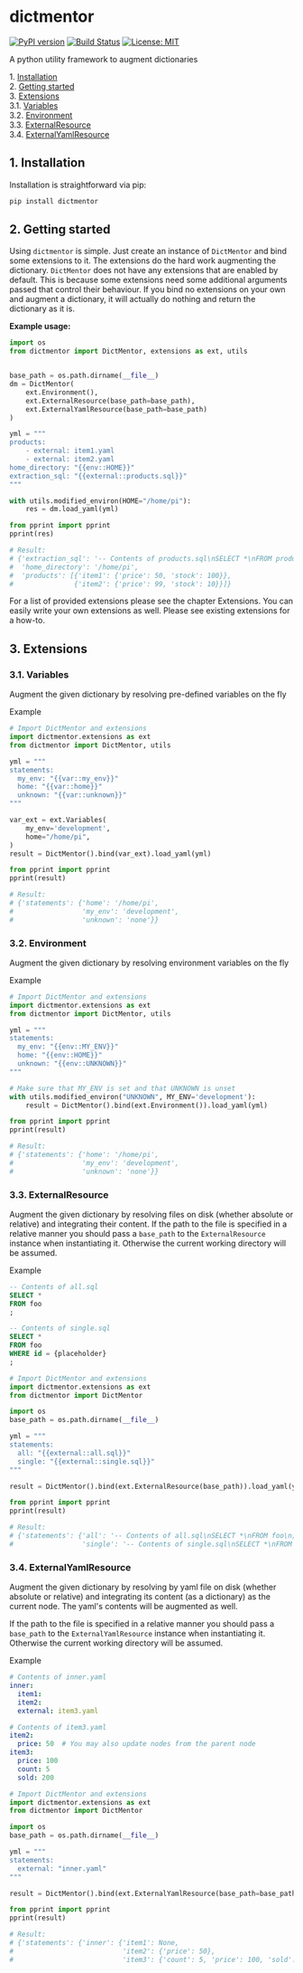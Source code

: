 # dictmentor

[![PyPI version](https://badge.fury.io/py/dictmentor.svg)](https://badge.fury.io/py/dictmentor)
[![Build Status](https://travis-ci.org/HazardDede/dictmentor.svg?branch=master)](https://travis-ci.org/HazardDede/dictmentor)
[![License: MIT](https://img.shields.io/badge/License-MIT-yellow.svg)](https://opensource.org/licenses/MIT)


A python utility framework to augment dictionaries

1\.  [Installation](#installation)  
2\.  [Getting started](#gettingstarted)  
3\.  [Extensions](#extensions)  
3.1\.  [Variables](#variables)  
3.2\.  [Environment](#environment)  
3.3\.  [ExternalResource](#externalresource)  
3.4\.  [ExternalYamlResource](#externalyamlresource)  

<a name="installation"></a>

## 1\. Installation

Installation is straightforward via pip:

```bash
pip install dictmentor
```

<a name="gettingstarted"></a>

## 2\. Getting started

Using `dictmentor` is simple. Just create an instance of `DictMentor` and bind some extensions to it. The extensions
do the hard work augmenting the dictionary. `DictMentor` does not have any extensions that are enabled by default. This
is because some extensions need some additional arguments passed that control their behaviour. If you bind no extensions
on your own and augment a dictionary, it will actually do nothing and return the dictionary as it is.

**Example usage:**

```python
import os
from dictmentor import DictMentor, extensions as ext, utils


base_path = os.path.dirname(__file__)
dm = DictMentor(
    ext.Environment(),
    ext.ExternalResource(base_path=base_path),
    ext.ExternalYamlResource(base_path=base_path)
)

yml = """
products:
    - external: item1.yaml
    - external: item2.yaml
home_directory: "{{env::HOME}}"
extraction_sql: "{{external::products.sql}}"
"""

with utils.modified_environ(HOME="/home/pi"):
    res = dm.load_yaml(yml)

from pprint import pprint
pprint(res)

# Result:
# {'extraction_sql': '-- Contents of products.sql\nSELECT *\nFROM products\n;',
#  'home_directory': '/home/pi',
#  'products': [{'item1': {'price': 50, 'stock': 100}},
#               {'item2': {'price': 99, 'stock': 10}}]}

```

For a list of provided extensions please see the chapter Extensions. You can easily write your own extensions as well.
Please see existing extensions for a how-to.


<a name="extensions"></a>

## 3\. Extensions

<a name="variables"></a>

### 3.1\. Variables

Augment the given dictionary by resolving pre-defined variables on the fly

Example

```python
# Import DictMentor and extensions
import dictmentor.extensions as ext
from dictmentor import DictMentor, utils

yml = """
statements:
  my_env: "{{var::my_env}}"
  home: "{{var::home}}"
  unknown: "{{var::unknown}}"
"""

var_ext = ext.Variables(
    my_env='development',
    home="/home/pi",
)
result = DictMentor().bind(var_ext).load_yaml(yml)

from pprint import pprint
pprint(result)

# Result:
# {'statements': {'home': '/home/pi',
#                 'my_env': 'development',
#                 'unknown': 'none'}}

```

<a name="environment"></a>

### 3.2\. Environment

Augment the given dictionary by resolving environment variables on the fly

Example

```python
# Import DictMentor and extensions
import dictmentor.extensions as ext
from dictmentor import DictMentor, utils

yml = """
statements:
  my_env: "{{env::MY_ENV}}"
  home: "{{env::HOME}}"
  unknown: "{{env::UNKNOWN}}"
"""

# Make sure that MY_ENV is set and that UNKNOWN is unset
with utils.modified_environ("UNKNOWN", MY_ENV='development'):
    result = DictMentor().bind(ext.Environment()).load_yaml(yml)

from pprint import pprint
pprint(result)

# Result:
# {'statements': {'home': '/home/pi',
#                 'my_env': 'development',
#                 'unknown': 'none'}}

```

<a name="externalresource"></a>

### 3.3\. ExternalResource

Augment the given dictionary by resolving files on disk (whether absolute or relative) and integrating their content.
If the path to the file is specified in a relative manner you should pass a `base_path` to the `ExternalResource`
instance when instantiating it. Otherwise the current working directory will be assumed.

Example

```sql
-- Contents of all.sql
SELECT *
FROM foo
;
```

```sql
-- Contents of single.sql
SELECT *
FROM foo
WHERE id = {placeholder}
;
```

```python
# Import DictMentor and extensions
import dictmentor.extensions as ext
from dictmentor import DictMentor

import os
base_path = os.path.dirname(__file__)

yml = """
statements:
  all: "{{external::all.sql}}"
  single: "{{external::single.sql}}"
"""

result = DictMentor().bind(ext.ExternalResource(base_path)).load_yaml(yml)

from pprint import pprint
pprint(result)

# Result:
# {'statements': {'all': '-- Contents of all.sql\nSELECT *\nFROM foo\n;',
#                 'single': '-- Contents of single.sql\nSELECT *\nFROM foo\nWHERE id = {placeholder}\n;'}}

```

<a name="externalyamlresource"></a>

### 3.4\. ExternalYamlResource

Augment the given dictionary by resolving by yaml file on disk (whether absolute or relative) and integrating
its content (as a dictionary) as the current node. The yaml's contents will be augmented as well.

If the path to the file is specified in a relative manner you should pass a `base_path` to the `ExternalYamlResource`
instance when instantiating it. Otherwise the current working directory will be assumed.

Example

```yaml
# Contents of inner.yaml
inner:
  item1:
  item2:
  external: item3.yaml
```

```yaml
# Contents of item3.yaml
item2:
  price: 50  # You may also update nodes from the parent node
item3:
  price: 100
  count: 5
  sold: 200
```

```python
# Import DictMentor and extensions
import dictmentor.extensions as ext
from dictmentor import DictMentor

import os
base_path = os.path.dirname(__file__)

yml = """
statements:
  external: "inner.yaml"
"""

result = DictMentor().bind(ext.ExternalYamlResource(base_path=base_path)).load_yaml(yml)

from pprint import pprint
pprint(result)

# Result:
# {'statements': {'inner': {'item1': None,
#                           'item2': {'price': 50},
#                           'item3': {'count': 5, 'price': 100, 'sold': 200}}}}

```

